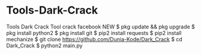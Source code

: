 # Tools-Dark-Crack
Tools Dark Crack Tool crack facebook NEW  $ pkg update &amp;&amp; pkg upgrade $ pkg install python2 $ pkg install git $ pip2 install requests $ pip2 install mechanize $ git clone https://github.com/Dunia-Kode/Dark_Crack $ cd Dark_Crack $ python2 main.py
